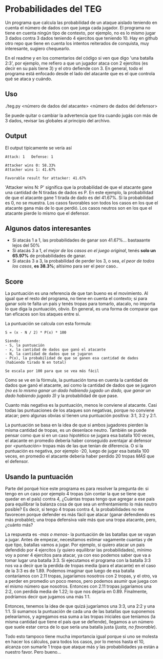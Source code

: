# Probabilidades del TEG
Un programa que calcula las probabilidad de un ataque aislado teniendo en cuenta el número de dados con que juega cada jugador. El programa no tiene en cuenta ningún tipo de contexto, por ejemplo, no es lo mismo jugar 3 dados contra 3 dados teniendo 4 ejercitos que teniendo 10. Hay en github otro repo que tiene en cuenta los intentos reiterados de conquista, muy interesante, sugiero chequearlo.

En el readme y en los comentarios del código si ven que digo 'una batalla 2:3', por ejemplo, me refiero a que un jugador ataca con 2 ejercitos (es decir en su país tiene 3) y el otro defiende con 3. En general, todo el programa está enfocado desde el lado del atacante que es el que controla qué se ataca y cuándo.

## Uso
./teg.py \<número de dados del atacante\> \<número de dados del defensor\>

Se puede quitar o cambiar la advertencia que tira cuando jugás con más de 3 dados, revisar las globales al principio del archivo.

## Output
El output tipicamente se vería así

```
Attack: 1   Defense: 1

Attacker wins 0: 58.33%
Attacker wins 1: 41.67%

Favorable result for attacker: 41.67%
```

'Attacker wins N: P' significa que la probabilidad de que el atacante gane una cantidad de N tiradas de dados es P. En este ejemplo, la probabilidad de que el atacante gane 1 tirada de dado es del 41.67%. Si la probabilidad es 0, no se muestra. Los casos favorables son todos los casos en los que el atacante gana más de lo que perdió. Los casos neutros son en los que el atacante pierde lo mismo que el defensor.

## Algunos datos interesantes
* Si atacás 1 a 1, las probabilidades de ganar son 41.67%... bastaaante lejos del 50%
* Si atacás 3 a 1, _el mejor de los casos en el juego original_, tenés **solo un 65.97%** de probabilidades de ganar.
* Si atacás 3 a 3, la probabilidad de perder los 3, o sea, _el peor de todos los casos_, **es 38.3%**; altísimo para ser el peor caso..

## Score
La puntuación es una referencia de que tan bueno es el movimiento. Al igual que el resto del programa, no tiene en cuenta el contexto; si para ganar solo te falta un país y tenés tropas para tomarlo, atacalo, no importa lo que diga la puntuación, obvio. En general, es una forma de comparar que tan eficaces son los ataques entre sí.

La puntuación se calcula con esta formula: 

```
S = (x - N / 2) * P(x) * 100

Siendo:
- S, la puntuación
- x, la cantidad de dados que ganó el atacante
- N, la cantidad de dados que se jugaron
- P(x), la probabilidad de que se ganen esa cantidad de dados (habiendo tirado N en total)

Se escala por 100 para que se vea más fácil
```

Como se ve en la fórmula, la puntuación toma en cuenta la cantidad de dados que ganó el atacante, así como la cantidad de dados que se jugaron _(no es lo mismo ganar un dado habiendo jugado un dado, que ganar un dado habiendo jugado 3)_ y la probabilidad de que pase.

Cuanto más negativa es la puntuación, menos le conviene al atacante. Casi todas las puntuaciones de los ataques son negativas, porque no conviene atacar; pero algunas obvias sí tienen una puntuación positiva: 3:1, 3:2 y 2:1.

La puntuación se basa en la idea de que si ambos jugadores pierden la misma cantidad de tropas, es un desenlace neutro. También se puede pensar como que si en un caso hipotético se jugara esa batalla 100 veces, el atacante en promedio debería haber conseguido aventajar al defensor por _\<puntuación\>_ tropas más de las que tenían de diferencia. O si la puntuación es negativa, por ejemplo -20, luego de jugar esa batalla 100 veces, en promedio el atacante debería haber perdido 20 tropas _MÁS_ que el defensor.

## Usando la puntuación
Parte del porqué hice este programa es para resolver la pregunta de: si tengo en un caso por ejemplo 4 tropas (sin contar la que se tiene que quedar en el país) contra 4, ¿Cuántas tropas tengo que agregar a ese país para equilibrar la balanza cosa de que sea un enfrentamiento lo más neutro posible? Es decir, si tengo 4 tropas contra 4, la probabilidades no me favorecen porque defender es más fácil que atacar (ganar defendiendo es más probable); una tropa defensiva vale más que una tropa atacante, pero, ¿cuánto más? 

La respuesta es -_mas o menos_- la puntuación de las batallas que se vayan a jugar. Antes de empezar, necesitamos estimar vagamente cuantas y de que tipo, batallas vamos a jugar. Por ejemplo, si quiero atacar un pais defendido por 4 ejercitos (y quiero equilibrar las probabilidades), mínimo voy a poner 4 ejercitos para atacar, ya con eso podemos saber que va a tomar lugar una batalla 3:3. Si ejecutamos el programa con la batalla 3:3 nos va a decir que la perdida de tropas media (para el atacante) en el caso de la 3:3 es de 1.89. Podemos imaginar que luego de esa batalla contaríamos con 2.11 tropas, jugaríamos nosotros con 2 tropas, y el otro, va a perder en promedio un poco menos, pero podemos asumir que juega con el mismo número que nosotros. Entonces con 2.11 tropas jugaríamos una 2:2, con perdida media de 1.22; lo que nos dejaría en 0.89. Finalmente, podríamos decir que jugamos una más 1:1. 

Entonces, tenemos la idea de que quizá jugaríamos una 3:3, una 2:2 y una 1:1. Si sumamos la puntuación de cada una de las batallas que suponemos pelearíamos, y agregamos esa suma a las tropas iniciales que teníamos (la misma cantidad que tiene el país que se defiende), llegamos a un número que suele estar cerca de lo que sería una batalla justa (_justa, no favorable_).

Todo esto tampoco tiene mucha importancia igual porque si uno se molesta en hacer los cálculos, para todos los casos, por lo menos hasta el 10, alcanza con sumarle 1 tropa que ataque más y las probabilidades ya están a nuestro favor. Pero bueno...

